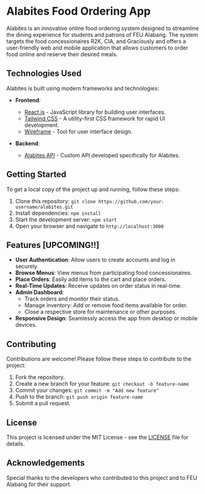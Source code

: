 # Alabites Food Ordering App

Alabites is an innovative online food ordering system designed to streamline the dining experience for students and patrons of FEU Alabang. The system targets the food concessionaires R2K, CIA, and Graciously and offers a user-friendly web and mobile application that allows customers to order food online and reserve their desired meals.

## Technologies Used

Alabites is built using modern frameworks and technologies:

- **Frontend**: 
  - [React.js](https://reactjs.org/) - JavaScript library for building user interfaces.
  - [Tailwind CSS](https://tailwindcss.com/) - A utility-first CSS framework for rapid UI development.
  - [Wireframe](https://wireframe.cc/) - Tool for user interface design.

- **Backend**:
  - [Alabites API](https://alabites-api.vercel.app/) - Custom API developed specifically for Alabites.

## Getting Started

To get a local copy of the project up and running, follow these steps:

1. Clone this repository: `git clone https://github.com/your-username/alabites.git`
2. Install dependencies: `npm install`
3. Start the development server: `npm start`
4. Open your browser and navigate to `http://localhost:3000`

## Features [UPCOMING!!]

- **User Authentication**: Allow users to create accounts and log in securely.
- **Browse Menus**: View menus from participating food concessionaires.
- **Place Orders**: Easily add items to the cart and place orders.
- **Real-Time Updates**: Receive updates on order status in real-time.
- **Admin Dashboard**: 
  - Track orders and monitor their status.
  - Manage inventory: Add or remove food items available for order.
  - Close a respective store for maintenance or other purposes.
- **Responsive Design**: Seamlessly access the app from desktop or mobile devices.

## Contributing

Contributions are welcome! Please follow these steps to contribute to the project:

1. Fork the repository.
2. Create a new branch for your feature: `git checkout -b feature-name`
3. Commit your changes: `git commit -m "Add new feature"`
4. Push to the branch: `git push origin feature-name`
5. Submit a pull request.

## License

This project is licensed under the MIT License - see the [LICENSE](LICENSE) file for details.

## Acknowledgements

Special thanks to the developers who contributed to this project and to FEU Alabang for their support.

